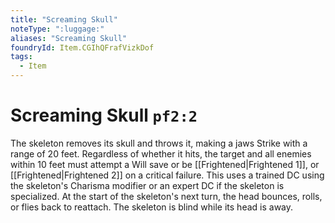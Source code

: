 ```yaml
---
title: "Screaming Skull"
noteType: ":luggage:"
aliases: "Screaming Skull"
foundryId: Item.CGIhQFrafVizkDof
tags:
  - Item
---
```


# Screaming Skull `pf2:2`

The skeleton removes its skull and throws it, making a jaws Strike with a range of 20 feet. Regardless of whether it hits, the target and all enemies within 10 feet must attempt a Will save or be [[Frightened|Frightened 1]], or [[Frightened|Frightened 2]] on a critical failure. This uses a trained DC using the skeleton's Charisma modifier or an expert DC if the skeleton is specialized. At the start of the skeleton's next turn, the head bounces, rolls, or flies back to reattach. The skeleton is blind while its head is away.
